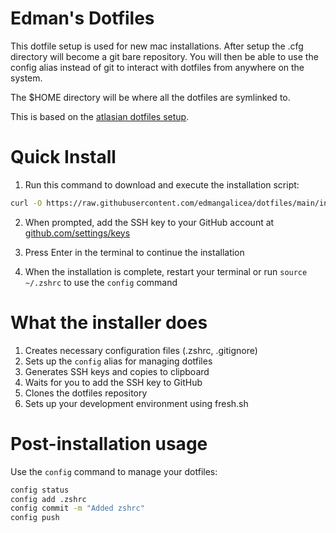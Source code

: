 # Edman's Dotfiles

This dotfile setup is used for new mac installations. After setup the .cfg directory will become a git bare repository. You will then be able to use the config alias instead of git to interact with dotfiles from anywhere on the system.

The $HOME directory will be where all the dotfiles are symlinked to.

This is based on the [atlasian dotfiles setup](https://www.atlassian.com/git/tutorials/dotfiles).

# Quick Install

1. Run this command to download and execute the installation script:
```bash
curl -O https://raw.githubusercontent.com/edmangalicea/dotfiles/main/install.sh && chmod +x install.sh && ./install.sh
```

2. When prompted, add the SSH key to your GitHub account at [github.com/settings/keys](https://github.com/settings/keys)

3. Press Enter in the terminal to continue the installation

4. When the installation is complete, restart your terminal or run `source ~/.zshrc` to use the `config` command

# What the installer does

1. Creates necessary configuration files (.zshrc, .gitignore)
2. Sets up the `config` alias for managing dotfiles
3. Generates SSH keys and copies to clipboard
4. Waits for you to add the SSH key to GitHub
5. Clones the dotfiles repository
6. Sets up your development environment using fresh.sh

# Post-installation usage

Use the `config` command to manage your dotfiles:
```bash
config status
config add .zshrc
config commit -m "Added zshrc"
config push
```
